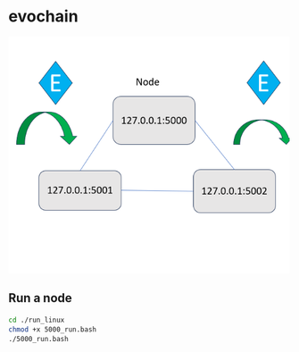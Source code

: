 # evochain

![Evochain network](./assets/bc_network.png)

## Run a node

```bash
cd ./run_linux
chmod +x 5000_run.bash
./5000_run.bash
```
